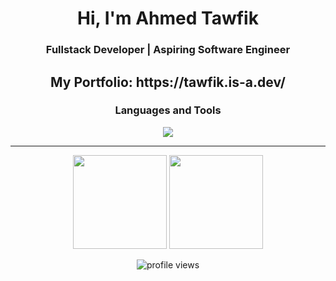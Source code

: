 
<h1 align="center">Hi, I'm Ahmed Tawfik</h1>

<h3 align="center">Fullstack Developer | Aspiring Software Engineer</h3>

<h2 align="center">My Portfolio: https://tawfik.is-a.dev/</h1>

<h3 align="center">Languages and Tools</h3>
<p align="center">
  <img src="https://skillicons.dev/icons?i=react,nextjs,tailwindcss,nodejs,expressjs,js,ts,nestjs,mongodb,postgres,docker&perline=6" />
</p>

---

<div align="center">
  <img src="https://github-readme-stats.vercel.app/api?username=freygold&show_icons=true&theme=dark&count_private=true" height="150" />
  <img src="https://streak-stats.demolab.com?user=freygold&theme=dark" height="150" />
</div>

<p align="center">
  <img src="https://komarev.com/ghpvc/?username=freygold&label=Profile%20views&color=0e75b6&style=flat" alt="profile views" />
</p>
